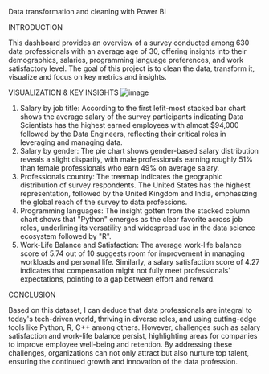 Data transformation and cleaning with Power BI

INTRODUCTION

This dashboard provides an overview of a survey conducted among 630 data professionals with an average age of 30, offering insights into their demographics, salaries, programming language preferences, and work satisfactory level. The goal of this project is to clean the data, transform it, visualize and focus on key metrics and insights.

VISUALIZATION & KEY INSIGHTS
![image](https://github.com/user-attachments/assets/496c9b4d-30cd-4a39-907f-dc37177e2c06)

1. Salary by job title: According to the first lefit-most stacked bar chart shows the average salary of the survey participants indicating Data Scientists has the highest earned employees with almost $94,000 followed by the Data Engineers, reflecting their critical roles in leveraging and managing data.
2. Salary by gender: The pie chart shows gender-based salary distribution reveals a slight disparity, with male professionals earning roughly 51% than female professionals who earn 49% on average salary.
3. Professionals country: The treemap indicates the geographic distribution of survey respondents. The United States has the highest representation, followed by the United Kingdom and India, emphasizing the global reach of the survey to data professions.
4. Programming languages: The insight gotten from the stacked column chart shows that "Python" emerges as the clear favorite across job roles, underlining its versatility and widespread use in the data science ecosystem followed by "R".
5. Work-Life Balance and Satisfaction: The average work-life balance score of 5.74 out of 10 suggests room for improvement in managing workloads and personal life. Similarly, a salary satisfaction score of 4.27 indicates that compensation might not fully meet professionals' expectations, pointing to a gap between effort and reward.


CONCLUSION

Based on this dataset, I can deduce that data professionals are integral to today's tech-driven world, thriving in diverse roles, and using cutting-edge tools like Python, R, C++ among others. However, challenges such as salary satisfaction and work-life balance persist, highlighting areas for companies to improve employee well-being and retention.
By addressing these challenges, organizations can not only attract but also nurture top talent, ensuring the continued growth and innovation of the data profession.

